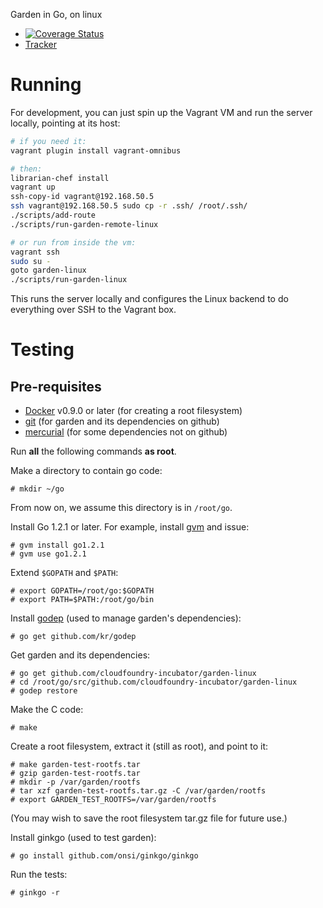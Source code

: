 Garden in Go, on linux

* [![Coverage Status](https://coveralls.io/repos/cloudfoundry-incubator/garden-linux/badge.png)](https://coveralls.io/r/cloudfoundry-incubator/garden-linux)
* [Tracker](https://www.pivotaltracker.com/s/projects/962374)

# Running

For development, you can just spin up the Vagrant VM and run the server
locally, pointing at its host:

```bash
# if you need it:
vagrant plugin install vagrant-omnibus

# then:
librarian-chef install
vagrant up
ssh-copy-id vagrant@192.168.50.5
ssh vagrant@192.168.50.5 sudo cp -r .ssh/ /root/.ssh/
./scripts/add-route
./scripts/run-garden-remote-linux

# or run from inside the vm:
vagrant ssh
sudo su -
goto garden-linux
./scripts/run-garden-linux
```

This runs the server locally and configures the Linux backend to do everything
over SSH to the Vagrant box.

# Testing

## Pre-requisites

* [Docker](https://www.docker.io/) v0.9.0 or later (for creating a root filesystem)
* [git](http://git-scm.com/) (for garden and its dependencies on github)
* [mercurial](http://mercurial.selenic.com/) (for some dependencies not on github)

Run **all** the following commands **as root**.

Make a directory to contain go code:
```
# mkdir ~/go
```

From now on, we assume this directory is in `/root/go`.

Install Go 1.2.1 or later. For example, install [gvm](https://github.com/moovweb/gvm) and issue:
```
# gvm install go1.2.1
# gvm use go1.2.1
```

Extend `$GOPATH` and `$PATH`:
```
# export GOPATH=/root/go:$GOPATH
# export PATH=$PATH:/root/go/bin
```

Install [godep](https://github.com/kr/godep) (used to manage garden's dependencies):
```
# go get github.com/kr/godep
```

Get garden and its dependencies:
```
# go get github.com/cloudfoundry-incubator/garden-linux
# cd /root/go/src/github.com/cloudfoundry-incubator/garden-linux
# godep restore
```

Make the C code:
```
# make
```

Create a root filesystem, extract it (still as root), and point to it:
```
# make garden-test-rootfs.tar
# gzip garden-test-rootfs.tar
# mkdir -p /var/garden/rootfs
# tar xzf garden-test-rootfs.tar.gz -C /var/garden/rootfs
# export GARDEN_TEST_ROOTFS=/var/garden/rootfs
```
(You may wish to save the root filesystem tar.gz file for future use.)

Install ginkgo (used to test garden):
```
# go install github.com/onsi/ginkgo/ginkgo
```

Run the tests:
```
# ginkgo -r
```
